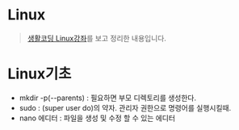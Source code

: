 # Linux
> [생활코딩 Linux강좌](https://opentutorials.org/course/2598)를 보고 정리한 내용입니다.

# Linux기초
* mkdir -p(--parents) : 필요하면 부모 디렉토리를 생성한다.
* sudo : (super user do)의 약자. 관리자 권한으로 명령어를 실행시킬때.
* nano 에디터 : 파일을 생성 및 수정 할 수 있는 에디터
